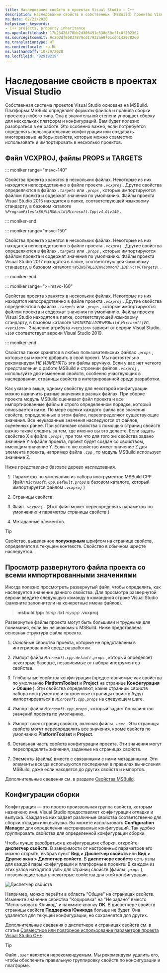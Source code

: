 ```yaml
---
title: Наследование свойств в проектах Visual Studio — C++
description: Наследование свойств в собственных (MSBuild) проектах Visual Studio на C++.
ms.date: 02/21/2020
helpviewer_keywords:
- C++ projects, property inheritance
ms.openlocfilehash: 17b23426f70bb2d306491e538d30cffc0f202362
ms.sourcegitcommit: 9c2b3df9b837879cd17932ae9f61cdd142078260
ms.translationtype: HT
ms.contentlocale: ru-RU
ms.lasthandoff: 10/29/2020
ms.locfileid: "92919219"
---
```

# <a name="property-inheritance-in-visual-studio-projects"></a>Наследование свойств в проектах Visual Studio

Собственная система проектов Visual Studio основана на MSBuild. Платформа MSBuild определяет форматы файлов и правила сборки проектов любого типа. Она в значительной степени упрощает сборку для нескольких платформ и конфигураций. Вам будет полезно разобраться в ее работе. Это особенно важно, если потребуется определять пользовательские конфигурации или создавать многоразовые наборы свойств, которые можно совместно использовать и импортировать в несколько проектов.

## <a name="the-vcxproj-file-props-files-and-targets-files"></a>Файл VCXPROJ, файлы PROPS и TARGETS

::: moniker range="msvc-140"

Свойства проекта хранятся в нескольких файлах. Некоторые из них находятся непосредственно в файле проекта *`.vcxproj`* . Другие свойства определяются в файлах *`.targets`* или *`.props`* , которые импортируются файлом проекта и содержат значения по умолчанию. Файлы проекта Visual Studio 2015 находятся в папке, соответствующей языковому стандарту, в базовом каталоге *`%ProgramFiles(x86)%\MSBuild\Microsoft.Cpp\v4.0\v140`* .

::: moniker-end

::: moniker range="msvc-150"

Свойства проекта хранятся в нескольких файлах. Некоторые из них находятся непосредственно в файле проекта *`.vcxproj`* . Другие свойства определяются в файлах *`.targets`* или *`.props`* , которые импортируются файлом проекта и содержат значения по умолчанию. Файлы проекта Visual Studio 2017 находятся в папке, соответствующей языковому стандарту, в базовом каталоге *`%VSINSTALLDIR%Common7\IDE\VC\VCTargets\`* .

::: moniker-end

::: moniker range=">=msvc-160"

Свойства проекта хранятся в нескольких файлах. Некоторые из них находятся непосредственно в файле проекта *`.vcxproj`* . Другие свойства определяются в файлах *`.targets`* или *`.props`* , которые импортируются файлом проекта и содержат значения по умолчанию. Файлы проекта Visual Studio находятся в папке, соответствующей языковому стандарту, в базовом каталоге *`%VSINSTALLDIR%MSBuild\Microsoft\VC\<version>`* . Значение атрибута `<version>` зависит от версии Visual Studio. *`v160`* соответствует версии Visual Studio 2019.

::: moniker-end

Свойства также хранятся в любых пользовательских файлах *`.props`* , которые вы можете добавить в свой проект. Мы настоятельно рекомендуем *НЕ ИЗМЕНЯТЬ* эти файлы вручную. Если у вас нет четкого представления о работе MSBuild и строении файлов *`.vcxproj`* , используйте для изменения свойств, особенно участвующих в наследовании, страницы свойств в интегрированной среде разработки.

Как указано выше, одному свойству для некоторой конфигурации можно назначить разные значения в разных файлах. При сборке проекта модуль MSBuild оценивает файл проекта и все импортированные файлы в строго определенном порядке, который описывается ниже. По мере оценки каждого файла все значения свойств, определенные в этом файле, переопределяют существующие значения. Все неуказанные значения наследуются от файлов, оцененных ранее. При установке свойства с помощью страниц свойств важно также следить за тем, где именно вы это делаете. Если задать свойство X в файле *`.props`* , при том что для того же свойства задано значение Y в файле проекта, проект будет создан со свойством, имеющим значение Y. Если то же свойство имеет значение Z для элемента проекта, например файла *`.cpp`* , то модуль MSBuild использует значение Z.

Ниже представлено базовое дерево наследования.

1. Параметры по умолчанию из набора инструментов MSBuild CPP (файл *`Microsoft.Cpp.Default.props`* в базовом каталоге, который импортируется файлом *`.vcxproj`* )

1. Страницы свойств.

1. Файл *`.vcxproj`* . (Этот файл может переопределять параметры по умолчанию и параметры страницы свойств.)

1. Метаданные элементов.

> [!TIP]
> Свойство, выделенное **полужирным** шрифтом на странице свойств, определяется в текущем контексте. Свойство в обычном шрифте наследуется.

## <a name="view-an-expanded-project-file-with-all-imported-values"></a>Просмотр развернутого файла проекта со всеми импортированными значениями

Иногда полезно просмотреть развернутый файл, чтобы определить, как наследуется значение данного свойства. Для просмотра развернутой версии введите следующую команду в командной строке Visual Studio (замените заполнители на конкретные имена файлов).

> **msbuild /pp:** _temp_ **.txt** _myapp_ **.vcxproj**

Развернутые файлы проекта могут быть большими и трудными для понимания, если вы не знакомы с MSBuild. Ниже представлена основная структура файла проекта.

1. Основные свойства проекта, которые не представлены в интегрированной среде разработки.

1. Импорт файла *`Microsoft.cpp.default.props`* , который определяет некоторые базовые, независимые от набора инструментов свойства.

1. Глобальные свойства конфигурации (предоставляемые как свойства по умолчанию **PlatformToolset** и **Project** на странице **Конфигурация &gt; Общие** ). Эти свойства определяют, какие страницы свойств набора инструментов и встроенные страницы свойств будут импортироваться в *`Microsoft.cpp.props`* на следующем шаге.

1. Импорт файла *`Microsoft.cpp.props`* , который задает большинство значений проекта по умолчанию.

1. Импорт всех страниц свойств, включая файлы *`.user`* . Эти страницы свойств могут переопределить все значения, кроме свойств по умолчанию **PlatformToolset** и **Project**.

1. Остальная часть свойств конфигурации проекта. Эти значения могут переопределять значения, заданные на страницах свойств.

1. Элементы (файлы) вместе с связанными с ними метаданными. Эти элементы всегда используются последними в правилах вычисления MSBuild, даже если находятся до других свойств и импортов.

Дополнительные сведения см. в разделе [Свойства MSBuild](/visualstudio/msbuild/msbuild-properties).

## <a name="build-configurations"></a>Конфигурации сборки

Конфигурация — это просто произвольная группа свойств, которым назначено имя. Visual Studio предоставляет конфигурации отладки и выпуска. Каждая из них задает различные свойства соответственно для сборки отладки или выпуска. Вы можете использовать **Configuration Manager** для определения настраиваемых конфигураций. Так удобно группировать свойства для определенной конфигурации сборки.

Чтобы лучше разобраться в конфигурациях сборки, откройте **диспетчер свойств**. В зависимости от настроенных параметров его можно открыть, выбрав пункт **Вид > Диспетчер свойств** или **Вид > Другие окна > Диспетчер свойств**. В **диспетчере свойств** есть узлы для каждой пары конфигурации и платформы в проекте. В каждом из этих узлов находятся узлы для страниц свойств (файлы *`.props`* ), позволяющие задать некоторые свойства для этой конфигурации.

![Диспетчер свойств](media/property-manager.png "диспетчер свойств")

Например, можно перейти в область "Общие" на страницах свойств. Измените значение свойства "Кодировка" на "Не задано" вместо "Использовать Юникод" и нажмите кнопку **ОК**. В диспетчере свойств страницы свойств **Поддержка Юникода** больше не будет. Она удаляется для текущей конфигурации, но сохраняется для других.

Дополнительные сведения о диспетчере и страницах свойств см. в статье [Совместное или повторное использование параметров проекта Visual Studio C++](create-reusable-property-configurations.md).

> [!TIP]
> Файл *`.user`* является нерекомендуемым. Мы рекомендуем удалить его, чтобы обеспечить правильную группировку свойств по конфигурации и платформе.
